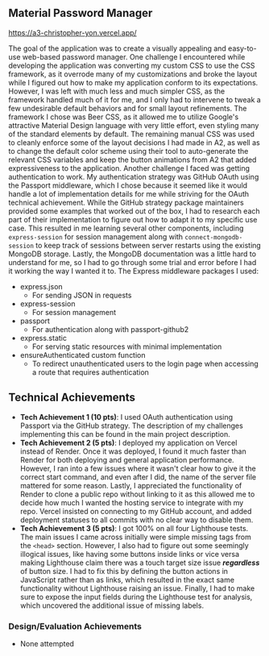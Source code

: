## Material Password Manager

https://a3-christopher-yon.vercel.app/

The goal of the application was to create a visually appealing and easy-to-use web-based password manager. One challenge I encountered while developing the application was converting my custom CSS to use the CSS framework, as it overrode many of my customizations and broke the layout while I figured out how to make my application conform to its expectations. However, I was left with much less and much simpler CSS, as the framework handled much of it for me, and I only had to intervene to tweak a few undesirable default behaviors and for small layout refinements. The framework I chose was Beer CSS, as it allowed me to utilize Google's attractive Material Design language with very little effort, even styling many of the standard elements by default. The remaining manual CSS was used to cleanly enforce some of the layout decisions I had made in A2, as well as to change the default color scheme using their tool to auto-generate the relevant CSS variables and keep the button animations from A2 that added expressiveness to the application. Another challenge I faced was getting authentication to work. My authentication strategy was GitHub OAuth using the Passport middleware, which I chose because it seemed like it would handle a lot of implementation details for me while striving for the OAuth technical achievement. While the GitHub strategy package maintainers provided some examples that worked out of the box, I had to research each part of their implementation to figure out how to adapt it to my specific use case. This resulted in me learning several other components, including `express-session` for session management along with `connect-mongodb-session` to keep track of sessions between server restarts using the existing MongoDB storage. Lastly, the MongoDB documentation was a little hard to understand for me, so I had to go through some trial and error before I had it working the way I wanted it to. The Express middleware packages I used:  
- express.json
  - For sending JSON in requests
- express-session
  - For session management
- passport
  - For authentication along with passport-github2
- express.static
  - For serving static resources with minimal implementation
- ensureAuthenticated custom function
  - To redirect unauthenticated users to the login page when accessing a route that requires authentication

## Technical Achievements
- **Tech Achievement 1 (10 pts)**: I used OAuth authentication using Passport via the GitHub strategy. The description of my challenges implementing this can be found in the main project description.
- **Tech Achievement 2 (5 pts)**: I deployed my application on Vercel instead of Render. Once it was deployed, I found it much faster than Render for both deploying and general application performance. However, I ran into a few issues where it wasn't clear how to give it the correct start command, and even after I did, the name of the server file mattered for some reason. Lastly, I appreciated the functionality of Render to clone a public repo without linking to it as this allowed me to decide how much I wanted the hosting service to integrate with my repo. Vercel insisted on connecting to my GitHub account, and added deployment statuses to all commits with no clear way to disable them.
- **Tech Achievement 3 (5 pts)**: I got 100% on all four Lighthouse tests. The main issues I came across initially were simple missing tags from the `<head>` section. However, I also had to figure out some seemingly illogical issues, like having some buttons inside links or vice versa making Lighthouse claim there was a touch target size issue _**regardless**_ of button size. I had to fix this by defining the button actions in JavaScript rather than as links, which resulted in the exact same functionality without Lighthouse raising an issue. Finally, I had to make sure to expose the input fields during the Lighthouse test for analysis, which uncovered the additional issue of missing labels.

### Design/Evaluation Achievements
- None attempted
